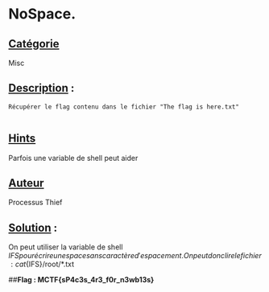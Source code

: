 # **NoSpace**.
## <u>**Catégorie**</u>

Misc

## <u>**Description**</u> :

```
Récupérer le flag contenu dans le fichier "The flag is here.txt"
 
```

## <u>Hints</u> 

Parfois une variable de shell peut aider

## <u>Auteur</u> 

Processus Thief

## <u>Solution</u> :

On peut utiliser la variable de shell ${IFS} pour écrire un espace sans caractère d'espacement.
On peut donc lire le fichier : cat${IFS}/root/*.txt

##**Flag : MCTF{sP4c3s_4r3_f0r_n3wb13s}**